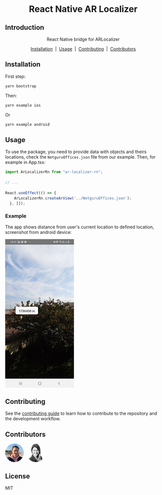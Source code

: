 <div align="center">
  <h1>React Native AR Localizer</h1>
</div>

## Introduction

<p align="center">
  React Native bridge for ARLocalizer
</p>

<div align="center">
  <a href="##Installation">Installation</a> &nbsp;|&nbsp; <a href="##Usage">Usage</a> &nbsp;|&nbsp; <a href="##Contributing">Contributing</a> &nbsp;|&nbsp; <a href="##Contributors">Contributors</a>
</div>

## Installation

First step:
```sh
yarn bootstrap
```
Then:
```sh
yarn example ios
```
Or
```sh
yarn example android
```

## Usage
To use the package, you need to provide data with objects and theirs locations, check the `NetguruOffices.json` file from our example. Then, for example in App.tsx:
```js
import ArLocalizerRn from "ar-localizer-rn";

// ...

React.useEffect(() => {
    ArLocalizerRn.createArView('../NetguruOffices.json');
  }, []);
```
### Example
The app shows distance from user's current location to defined location, screenshot from android device:

![Screenshot](./assets/ArLocalizerRn.jpg?raw=true)

## Contributing

See the [contributing guide](CONTRIBUTING.md) to learn how to contribute to the repository and the development workflow.

## Contributors
<div>
<img alt="Pawel" style="border-radius: 30px; margin-right: 5px" src='./assets/readme_pawel@3x.png' width='60'/>

<img alt="Joanna" style="border-radius: 30px; margin-right: 5px" src='./assets/readme_joanna@3x.png' width='60'/>
</div>

## License

MIT

